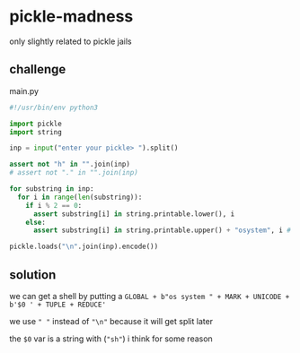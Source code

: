 # pickle-madness

only slightly related to pickle jails

## challenge

main.py
```py
#!/usr/bin/env python3

import pickle
import string

inp = input("enter your pickle> ").split()

assert not "h" in "".join(inp)
# assert not "." in "".join(inp)

for substring in inp:
  for i in range(len(substring)):
    if i % 2 == 0:
      assert substring[i] in string.printable.lower(), i
    else:
      assert substring[i] in string.printable.upper() + "osystem", i # yw

pickle.loads("\n".join(inp).encode())
```

## solution

we can get a shell by putting a `GLOBAL + b"os system " + MARK + UNICODE + b'$0 ' + TUPLE + REDUCE'`

we use `" "` instead of `"\n"` because it will get split later

the `$0` var is a string with (`"sh"`) i think for some reason
